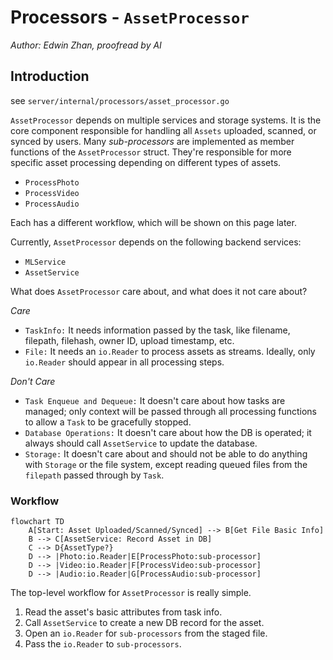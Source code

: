 # Processors - `AssetProcessor`

*Author: Edwin Zhan, proofread by AI*

## Introduction

see `server/internal/processors/asset_processor.go`

`AssetProcessor` depends on multiple services and storage systems. It is the core component responsible for handling all `Assets` uploaded, scanned, or synced by users. Many *sub-processors* are implemented as member functions of the `AssetProcessor` struct. They're responsible for more specific asset processing depending on different types of assets.

- `ProcessPhoto`
- `ProcessVideo`
- `ProcessAudio`

Each has a different workflow, which will be shown on this page later.

Currently, `AssetProcessor` depends on the following backend services:

- `MLService`
- `AssetService`

What does `AssetProcessor` care about, and what does it not care about?

*Care*

- `TaskInfo:` It needs information passed by the task, like filename, filepath, filehash, owner ID, upload timestamp, etc.
- `File:` It needs an `io.Reader` to process assets as streams. Ideally, only `io.Reader` should appear in all processing steps.

*Don't Care*

- `Task Enqueue and Dequeue:` It doesn't care about how tasks are managed; only context will be passed through all processing functions to allow a `Task` to be gracefully stopped.
- `Database Operations:` It doesn't care about how the DB is operated; it always should call `AssetService` to update the database.
- `Storage:` It doesn't care about and should not be able to do anything with `Storage` or the file system, except reading queued files from the `filepath` passed through by `Task`.

### Workflow

```mermaid
flowchart TD
    A[Start: Asset Uploaded/Scanned/Synced] --> B[Get File Basic Info]
    B --> C[AssetService: Record Asset in DB]
    C --> D{AssetType?}
    D --> |Photo:io.Reader|E[ProcessPhoto:sub-processor]
    D --> |Video:io.Reader|F[ProcessVideo:sub-processor]
    D --> |Audio:io.Reader|G[ProcessAudio:sub-processor]
```

The top-level workflow for `AssetProcessor` is really simple.

1. Read the asset's basic attributes from task info.
2. Call `AssetService` to create a new DB record for the asset.
3. Open an `io.Reader` for `sub-processors` from the staged file.
4. Pass the `io.Reader` to `sub-processors`.
